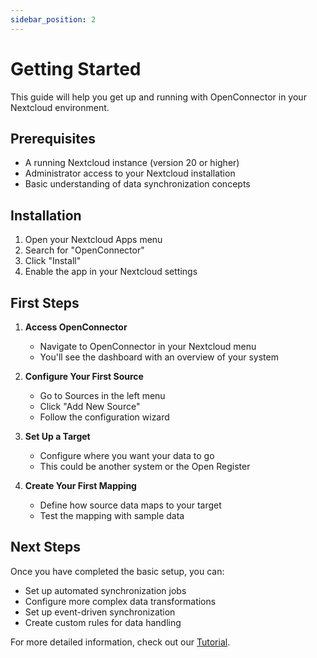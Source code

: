 ```yaml
---
sidebar_position: 2
---
```


# Getting Started

This guide will help you get up and running with OpenConnector in your Nextcloud environment.

## Prerequisites

- A running Nextcloud instance (version 20 or higher)
- Administrator access to your Nextcloud installation
- Basic understanding of data synchronization concepts

## Installation

1. Open your Nextcloud Apps menu
2. Search for "OpenConnector"
3. Click "Install"
4. Enable the app in your Nextcloud settings

## First Steps

1. **Access OpenConnector**
   - Navigate to OpenConnector in your Nextcloud menu
   - You'll see the dashboard with an overview of your system

2. **Configure Your First Source**
   - Go to Sources in the left menu
   - Click "Add New Source"
   - Follow the configuration wizard

3. **Set Up a Target**
   - Configure where you want your data to go
   - This could be another system or the Open Register

4. **Create Your First Mapping**
   - Define how source data maps to your target
   - Test the mapping with sample data

## Next Steps

Once you have completed the basic setup, you can:

- Set up automated synchronization jobs
- Configure more complex data transformations
- Set up event-driven synchronization
- Create custom rules for data handling

For more detailed information, check out our [Tutorial](tutorial/installation). 